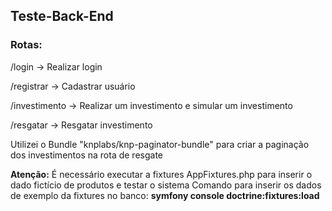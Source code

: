 ## Teste-Back-End

### Rotas:
/login -> Realizar login 

/registrar -> Cadastrar usuário

/investimento -> Realizar um investimento e simular um investimento

/resgatar -> Resgatar investimento

Utilizei o Bundle "knplabs/knp-paginator-bundle" para criar a paginação dos investimentos na rota de resgate

**Atenção:** É necessário executar a fixtures AppFixtures.php para inserir o dado fictício de produtos e testar o sistema
Comando para inserir os dados de exemplo da fixtures no banco: **symfony console doctrine:fixtures:load**
